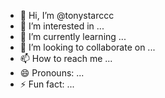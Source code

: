 - 👋 Hi, I’m @tonystarccc
- 👀 I’m interested in ...
- 🌱 I’m currently learning ...
- 💞️ I’m looking to collaborate on ...
- 📫 How to reach me ...
- 😄 Pronouns: ...
- ⚡ Fun fact: ...

<!---
tonystarccc/tonystarccc is a ✨ special ✨ repository because its `README.md` (this file) appears on your GitHub profile.
You can click the Preview link to take a look at your changes.
--->

